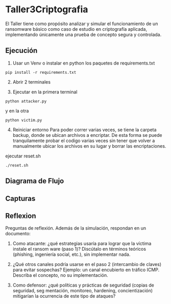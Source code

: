 # Taller3Criptografia

El Taller tiene como propósito analizar y simular el funcionamiento de un ransomware básico como caso de estudio en criptografía aplicada, implementando únicamente una prueba de concepto segura y controlada.

## Ejecución

1. Usar un Venv o instalar en python los paquetes de requirements.txt

```
pip install -r requirements.txt
```

2. Abrir 2 terminales

3. Ejecutar en la primera terminal

```
python attacker.py
```

y en la otra

```
python victim.py
```

4. Reiniciar entorno
   Para poder correr varias veces, se tiene la carpeta backup, donde se ubican archivos a encriptar.
   De esta forma se puede tranquilamente probar el codigo varias veces sin tener que volver a manualmente ubicar los archivos en su lugar y borrar las encriptaciones.

ejecutar reset.sh

```
./reset.sh
```

## Diagrama de Flujo

## Capturas

## Reflexion

Preguntas de reflexión. Además de la simulación, respondan en un documento:

1.  Como atacante: ¿qué estrategias usaría para lograr que la víctima instale el ransom
    ware (paso 1)? Discútalo en términos teóricos (phishing, ingeniería social, etc.), sin
    implementar nada.

2.  ¿Qué otros canales podría usarse en el paso 2 (intercambio de claves) para evitar
    sospechas? Ejemplo: un canal encubierto en tráfico ICMP. Describa el concepto, no
    su implementación.

3.  Como defensor: ¿qué políticas y prácticas de seguridad (copias de seguridad, seg
    mentación, monitoreo, hardening, concientización) mitigarían la ocurrencia de este
    tipo de ataques?
